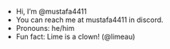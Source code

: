 -  Hi, I’m @mustafa4411
-  You can reach me at mustafa4411 in discord.
-  Pronouns: he/him
-  Fun fact: Lime is a clown! (@limeau)
